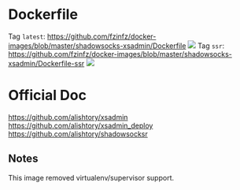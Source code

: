 # Dockerfile
Tag `latest`: https://github.com/fzinfz/docker-images/blob/master/shadowsocks-xsadmin/Dockerfile  [![](https://images.microbadger.com/badges/image/fzinfz/shadowsocks-xsadmin.svg)](https://microbadger.com/images/fzinfz/shadowsocks-xsadmin "Get your own image badge on microbadger.com")
Tag `ssr`: https://github.com/fzinfz/docker-images/blob/master/shadowsocks-xsadmin/Dockerfile-ssr  [![](https://images.microbadger.com/badges/image/fzinfz/shadowsocks-xsadmin:ssr.svg)](https://microbadger.com/images/fzinfz/shadowsocks-xsadmin:ssr "Get your own image badge on microbadger.com")

# Official Doc
https://github.com/alishtory/xsadmin  
https://github.com/alishtory/xsadmin_deploy
https://github.com/alishtory/shadowsocksr

## Notes
This image removed virtualenv/supervisor support.
